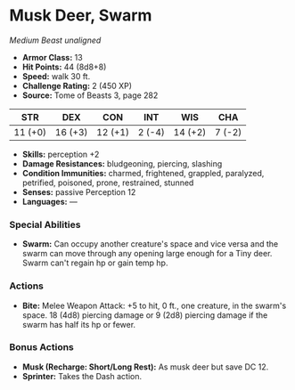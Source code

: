 # Musk Deer, Swarm

*Medium* *Beast* *unaligned*

- **Armor Class:** 13
- **Hit Points:** 44 (8d8+8)
- **Speed:** walk 30 ft.
- **Challenge Rating:** 2 (450 XP)
- **Source:** Tome of Beasts 3, page 282

| STR | DEX | CON | INT | WIS | CHA |
| --- | --- | --- | --- | --- | --- |
| 11 (+0) | 16 (+3) | 12 (+1) | 2 (-4) | 14 (+2) | 7 (-2) |

- **Skills:** perception +2
- **Damage Resistances:** bludgeoning, piercing, slashing
- **Condition Immunities:** charmed, frightened, grappled, paralyzed, petrified, poisoned, prone, restrained, stunned
- **Senses:** passive Perception 12
- **Languages:** —

### Special Abilities

- **Swarm:** Can occupy another creature's space and vice versa and the swarm can move through any opening large enough for a Tiny deer. Swarm can't regain hp or gain temp hp.

### Actions

- **Bite:** Melee Weapon Attack: +5 to hit, 0 ft., one creature, in the swarm's space. 18 (4d8) piercing damage or 9 (2d8) piercing damage if the swarm has half its hp or fewer.

### Bonus Actions

- **Musk (Recharge: Short/Long Rest):** As musk deer but save DC 12.
- **Sprinter:** Takes the Dash action.


